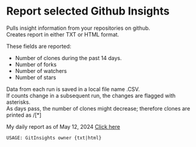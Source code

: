 # Report selected Github Insights

Pulls insight information from your repositories on github.  
Creates report in either TXT or HTML format.

These fields are reported:
* Number of clones during the past 14 days.
* Number of forks
* Number of watchers
* Number of stars

Data from each run is saved in a local file name <owner>.CSV.  
If counts change in a subsequent run, the changes are flagged with asterisks.  
As days pass, the number of clones might decrease; therefore clones are printed as <previous>/<current>[*]

My daily report as of May 12, 2024 <a href='https://www.silverhammersoftware.com/GitInsights05122024.png'>Click here</a>

```
USAGE: GitInsights owner {txt|html}
```

